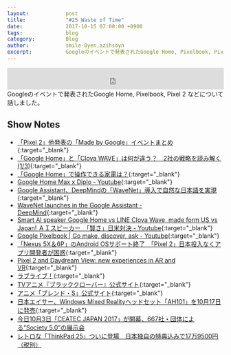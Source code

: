 ```yaml
---
layout:            post
title:             "#25 Waste of Time"
date:              2017-10-15 07:00:00 +0900
tags:              blog
category:          Blog
author:            smile-0yen,azihsoyn
excerpt:           Googleのイベントで発表されたGoogle Home, Pixelbook, Pixel 2 などについて話しました。
---
```

<iframe width="100%" height="50" scrolling="no" frameborder="no" src="https://w.soundcloud.com/player/?url=https%3A//api.soundcloud.com/tracks/344771297&amp;auto_play=false&amp;hide_related=false&amp;show_user=true&amp;show_reposts=false&amp;visual=false&amp;show_artwork=false&amp;default_height=75"></iframe>
Googleのイベントで発表されたGoogle Home, Pixelbook, Pixel 2 などについて話しました。

## Show Notes
- [「Pixel 2」他発表の「Made by Google」イベントまとめ](http://www.itmedia.co.jp/news/articles/1710/05/news067.html){:target="_blank"}
- [「Google Home」と「Clova WAVE」は何が違う？　2社の戦略を読み解く (1/3)](http://www.itmedia.co.jp/mobile/articles/1710/07/news010.html){:target="_blank"}
- [「Google Home」で操作できる家電は？](http://www.itmedia.co.jp/news/articles/1710/05/news132.html){:target="_blank"}
- [Google Home Max x Diplo - Youtube](https://youtu.be/XSPf5iopZfM){:target="_blank"}
- [Google Assistant、DeepMindの「WaveNet」導入で自然な日本語を実現](http://news.mynavi.jp/news/2017/10/06/058/){:target="_blank"}
- [WaveNet launches in the Google Assistant - DeepMind](https://deepmind.com/blog/wavenet-launches-google-assistant/){:target="_blank"}
- [Smart AI speaker Google Home vs LINE Clova Wave, made form US vs Japan! ＡＩスピーカー　「賢さ」日米対決 - Youtube](https://www.youtube.com/watch?v=9CSr7g8ITo0){:target="_blank"}
- [Google Pixelbook \| Go make, discover, ask - Youtube](https://www.youtube.com/watch?v=y8hTxocaxdo){:target="_blank"}
- [「Nexus 5X＆6P」のAndroid OSサポート終了　「Pixel 2」日本投入なくアプリ開発者が困惑](http://www.itmedia.co.jp/news/articles/1710/06/news108.html){:target="_blank"}
- [Pixel 2 and Daydream View: new experiences in AR and VR](https://www.blog.google/products/google-vr/pixel-2-and-daydream-view-new-experiences-ar-and-vr/){:target="_blank"}
- [ラブライブ！](http://www.lovelive-anime.jp/){:target="_blank"}
- [TVアニメ『ブラッククローバー』公式サイト](http://bclover.jp/){:target="_blank"}
- [アニメ「ブレンド・S」公式サイト](http://blend-s.jp/){:target="_blank"}
- [日本エイサー、Windows Mixed Realityヘッドセット「AH101」を10月17日に発売](https://japan.cnet.com/article/35108439/){:target="_blank"}
- [今日10月3日「CEATEC JAPAN 2017」が開幕、667社・団体による“Society 5.0”の展示会](http://internet.watch.impress.co.jp/docs/event/1083653.html)
- [レトロな「ThinkPad 25」ついに登場　日本独自の特典込みで17万9500円（税別）](http://www.itmedia.co.jp/pcuser/articles/1710/05/news011.html)
